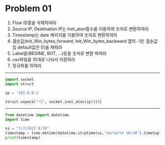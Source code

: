 # Problem 01

1. Flow ID열을 삭제하여라
2. Source IP, Destination IP는 inet_aton함수를 이용하여 숫자로 변환하여라
3. Timestamp는 date 패키지를 이용하여 숫자로 변환하여라
4. 결손값(Init_Win_bytes_forward, Init_Win_bytes_backward 열의 -1은 결손값 임 default값은 0)을 채워라
5. Label을(BEGINE, BOT, ...)등을 숫자로 변환 하여라
6. csv파일을 10개로 나눠서 저장하라
7. 정규화를 하여라



---

```python
import socket
import struct

ip = '192.0.0.1'

struct.unpack("!I", socket.inet_aton(ip))[0]
```

---

```python
from datetime import datetime
import time

ss = "7/7/2017 8:59"
timestamp = time.mktime(datetime.strptime(ss,'%m/%d/%Y %H:%M').timetuple())
print(timestamp)
```

